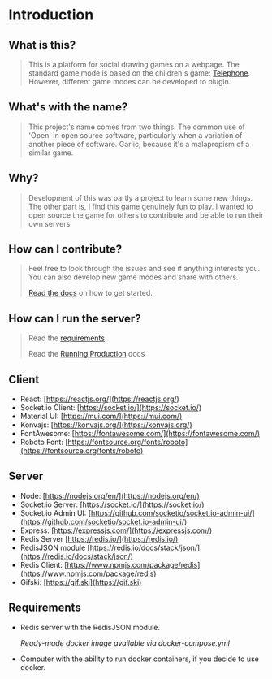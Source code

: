 # Introduction

## What is this?

> This is a platform for social drawing games on a webpage.
> The standard game mode is based on the children's game: [Telephone](https://en.wikipedia.org/wiki/Chinese_whispers).
> However, different game modes can be developed to plugin.

## What's with the name?

> This project's name comes from two things. The common use of 'Open' in
> open source software, particularly when a variation of another piece of software.
> Garlic, because it's a malapropism of a similar game.

## Why?

> Development of this was partly a project to learn some new things.
> The other part is, I find this game genuinely fun to play. I wanted to
> open source the game for others to contribute and be able to run
> their own servers.

## How can I contribute?

> Feel free to look through the issues and see if anything interests you.
> You can also develop new game modes and share with others.
>
> [Read the docs](Tutorial/creatingagame) on how to get started.

## How can I run the server?

> Read the [requirements](intro#requirements).
>
> Read the [Running Production](runprodserver) docs


## Client

- React: [https://reactjs.org/](https://reactjs.org/)
- Socket.io Client: [https://socket.io/](https://socket.io/)
- Material UI: [https://mui.com/](https://mui.com/)
- Konvajs: [https://konvajs.org/](https://konvajs.org/)
- FontAwesome: [https://fontawesome.com/](https://fontawesome.com/)
- Roboto Font: [https://fontsource.org/fonts/roboto](https://fontsource.org/fonts/roboto)

## Server

- Node: [https://nodejs.org/en/](https://nodejs.org/en/)
- Socket.io Server: [https://socket.io/](https://socket.io/)
- Socket.io Admin UI: [https://github.com/socketio/socket.io-admin-ui/](https://github.com/socketio/socket.io-admin-ui/)
- Express: [https://expressjs.com/](https://expressjs.com/)
- Redis Server [https://redis.io/](https://redis.io/)
- RedisJSON module [https://redis.io/docs/stack/json/](https://redis.io/docs/stack/json/)
- Redis Client: [https://www.npmjs.com/package/redis](https://www.npmjs.com/package/redis)
- Gifski: [https://gif.ski](https://gif.ski)

## Requirements

- Redis server with the RedisJSON module.

  *Ready-made docker image available via docker-compose.yml*

- Computer with the ability to run docker containers, if you decide to use docker.
